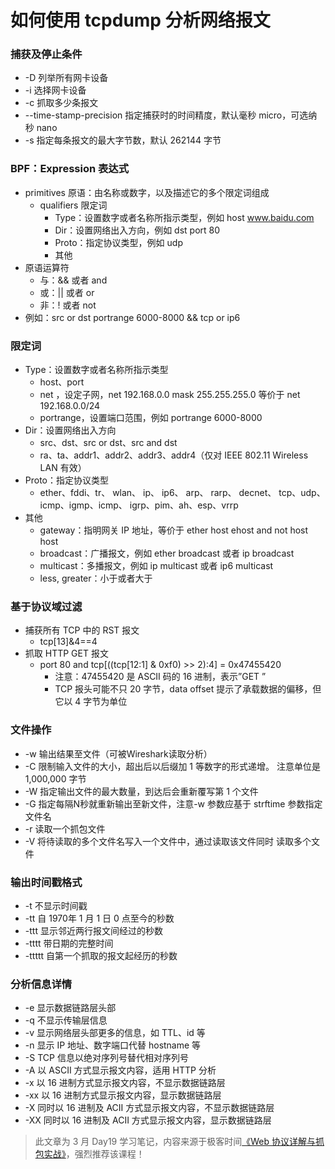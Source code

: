 # 如何使用 tcpdump 分析网络报文

### 捕获及停止条件

* -D 列举所有网卡设备
* -i 选择网卡设备
* -c 抓取多少条报文
* --time-stamp-precision 指定捕获时的时间精度，默认毫秒 micro，可选纳秒 nano
* -s 指定每条报文的最大字节数，默认 262144 字节

### BPF：Expression 表达式

* primitives 原语：由名称或数字，以及描述它的多个限定词组成
  - qualifiers 限定词
    - Type：设置数字或者名称所指示类型，例如 host www.baidu.com
    - Dir：设置网络出入方向，例如 dst port 80
    - Proto：指定协议类型，例如 udp
    - 其他
* 原语运算符
  - 与：&& 或者 and
  - 或：|| 或者 or
  - 非：! 或者 not
* 例如：src or dst portrange 6000-8000 && tcp or ip6

### 限定词

* Type：设置数字或者名称所指示类型
  - host、port
  - net ，设定子网，net 192.168.0.0 mask 255.255.255.0 等价于 net 192.168.0.0/24
  - portrange，设置端口范围，例如 portrange 6000-8000
* Dir：设置网络出入方向
  - src、dst、src or dst、src and dst
  - ra、ta、addr1、addr2、addr3、addr4（仅对 IEEE 802.11 Wireless LAN 有效）
* Proto：指定协议类型
  - ether、fddi、tr、 wlan、 ip、 ip6、 arp、 rarp、 decnet、 tcp、udp、icmp、igmp、icmp、 igrp、pim、ah、esp、vrrp
* 其他
  - gateway：指明网关 IP 地址，等价于 ether host ehost and not host host
  - broadcast：广播报文，例如 ether broadcast 或者 ip broadcast
  - multicast：多播报文，例如 ip multicast 或者 ip6 multicast
  - less, greater：小于或者大于

### 基于协议域过滤

* 捕获所有 TCP 中的 RST 报文
  - tcp[13]&4==4
* 抓取 HTTP GET 报文
  - port 80 and tcp[((tcp[12:1] & 0xf0) >> 2):4] = 0x47455420
    - 注意：47455420 是 ASCII 码的 16 进制，表示”GET ”
    - TCP 报头可能不只 20 字节，data offset 提示了承载数据的偏移，但它以 4 字节为单位

### 文件操作

* -w 输出结果至文件（可被Wireshark读取分析）
* -C 限制输入文件的大小，超出后以后缀加 1 等数字的形式递增。 注意单位是 1,000,000 字节
* -W 指定输出文件的最大数量，到达后会重新覆写第 1 个文件
* -G 指定每隔N秒就重新输出至新文件，注意-w 参数应基于 strftime 参数指定文件名
* -r 读取一个抓包文件
* -V 将待读取的多个文件名写入一个文件中，通过读取该文件同时 读取多个文件

### 输出时间戳格式

* -t 不显示时间戳
* -tt 自 1970年 1 月 1 日 0 点至今的秒数
* -ttt 显示邻近两行报文间经过的秒数
* -tttt 带日期的完整时间
* -ttttt 自第一个抓取的报文起经历的秒数

### 分析信息详情

* -e 显示数据链路层头部
* -q 不显示传输层信息
* -v 显示网络层头部更多的信息，如 TTL、id 等
* -n 显示 IP 地址、数字端口代替 hostname 等
* -S TCP 信息以绝对序列号替代相对序列号
* -A 以 ASCII 方式显示报文内容，适用 HTTP 分析
* -x 以 16 进制方式显示报文内容，不显示数据链路层
* -xx 以 16 进制方式显示报文内容，显示数据链路层
* -X 同时以 16 进制及 ACII 方式显示报文内容，不显示数据链路层
* -XX 同时以 16 进制及 ACII 方式显示报文内容，显示数据链路层

> 此文章为 3 月 Day19 学习笔记，内容来源于极客时间[《Web 协议详解与抓包实战》](http://gk.link/a/11UWp)，强烈推荐该课程！
